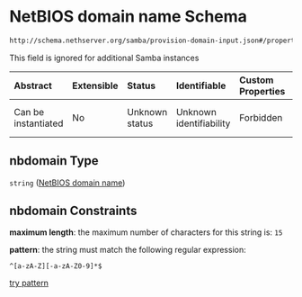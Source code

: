 # NetBIOS domain name Schema

```txt
http://schema.nethserver.org/samba/provision-domain-input.json#/properties/nbdomain
```

This field is ignored for additional Samba instances

| Abstract            | Extensible | Status         | Identifiable            | Custom Properties | Additional Properties | Access Restrictions | Defined In                                                                               |
| :------------------ | :--------- | :------------- | :---------------------- | :---------------- | :-------------------- | :------------------ | :--------------------------------------------------------------------------------------- |
| Can be instantiated | No         | Unknown status | Unknown identifiability | Forbidden         | Allowed               | none                | [provision-domain-input.json*](samba/provision-domain-input.json "open original schema") |

## nbdomain Type

`string` ([NetBIOS domain name](provision-domain-input-properties-netbios-domain-name.md))

## nbdomain Constraints

**maximum length**: the maximum number of characters for this string is: `15`

**pattern**: the string must match the following regular expression: 

```regexp
^[a-zA-Z][-a-zA-Z0-9]*$
```

[try pattern](https://regexr.com/?expression=%5E%5Ba-zA-Z%5D%5B-a-zA-Z0-9%5D\*%24 "try regular expression with regexr.com")
